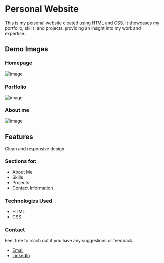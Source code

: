 # Personal Website
This is my personal website created using HTML and CSS. It showcases my portfolio, skills, and projects, providing an insight into my work and expertise.
## Demo Images
### Homepage
![image](https://github.com/user-attachments/assets/53850a00-8b19-46bb-a97d-d4199a2ee44d)
### Portfolio
![image](https://github.com/user-attachments/assets/a04444ba-b340-451c-8eb7-0fee7306220e)

### About me
![image](https://github.com/user-attachments/assets/56fb6b1a-7a47-404f-8fe8-0fd009e4870b)


## Features
Clean and responsive design
### Sections for:
- About Me
- Skills
- Projects
- Contact Information

### Technologies Used
- HTML
- CSS


### Contact
Feel free to reach out if you have any suggestions or feedback.
- [Email](Shaikahmad.2@outlook.com)
- [LinkedIn](https://www.linkedin.com/in/shaikahmad/)
